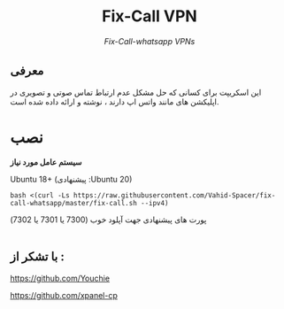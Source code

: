 # 
<p align="center">

</p> 
<h1 align="center"/>Fix-Call VPN</h1>
<h6 align="center">Fix-Call-whatsapp VPNs<h6>
<p align="center">
</p>


## معرفی <br>
این اسکریپت برای کسانی که حل مشکل عدم ارتباط تماس صوتی و تصویری در اپلیکشن های مانند واتس اپ دارند ، نوشته و ارائه داده شده است.


# نصب


**سیستم عامل مورد نیاز**

Ubuntu 18+ (پیشنهادی :Ubuntu 20)<br>


```
bash <(curl -Ls https://raw.githubusercontent.com/Vahid-Spacer/fix-call-whatsapp/master/fix-call.sh --ipv4)
```
پورت های پیشنهادی جهت آپلود خوب (7300 یا 7301 یا 7302)
<br>
<br>

 ## با تشکر از :
https://github.com/Youchie

https://github.com/xpanel-cp
